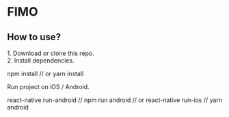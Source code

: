 <h1>FIMO</h1>
<h2>How to use?</h2>
1. Download or clone this repo.</br>
2. Install dependencies.

npm install
// or
yarn install

Run project on iOS / Android.

 react-native run-android // npm run android
 // or
react-native run-ios // yarn android
